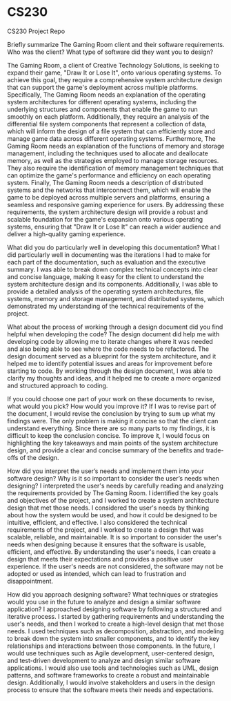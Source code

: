 # CS230
CS230 Project Repo

Briefly summarize The Gaming Room client and their software requirements. Who was the client? What type of software did they want you to design?

The Gaming Room, a client of Creative Technology Solutions, is seeking to expand their game, "Draw It or Lose It", onto various operating systems. To achieve this goal, they require a comprehensive system architecture design that can support the game's deployment across multiple platforms. Specifically, The Gaming Room needs an explanation of the operating system architectures for different operating systems, including the underlying structures and components that enable the game to run smoothly on each platform. Additionally, they require an analysis of the differential file system components that represent a collection of data, which will inform the design of a file system that can efficiently store and manage game data across different operating systems. Furthermore, The Gaming Room needs an explanation of the functions of memory and storage management, including the techniques used to allocate and deallocate memory, as well as the strategies employed to manage storage resources. They also require the identification of memory management techniques that can optimize the game's performance and efficiency on each operating system. Finally, The Gaming Room needs a description of distributed systems and the networks that interconnect them, which will enable the game to be deployed across multiple servers and platforms, ensuring a seamless and responsive gaming experience for users. By addressing these requirements, the system architecture design will provide a robust and scalable foundation for the game's expansion onto various operating systems, ensuring that "Draw It or Lose It" can reach a wider audience and deliver a high-quality gaming experience.

What did you do particularly well in developing this documentation?
What I did particularly well in documenting was the iterations I had to make for each part of the documentation, such as evaluation and the executive summary. I was able to break down complex technical concepts into clear and concise language, making it easy for the client to understand the system architecture design and its components. Additionally, I was able to provide a detailed analysis of the operating system architectures, file systems, memory and storage management, and distributed systems, which demonstrated my understanding of the technical requirements of the project.

What about the process of working through a design document did you find helpful when developing the code?
The design document did help me with developing code by allowing me to iterate changes where it was needed and also being able to see where the code needs to be refactored. The design document served as a blueprint for the system architecture, and it helped me to identify potential issues and areas for improvement before starting to code. By working through the design document, I was able to clarify my thoughts and ideas, and it helped me to create a more organized and structured approach to coding.

If you could choose one part of your work on these documents to revise, what would you pick? How would you improve it?
If I was to revise part of the document, I would revise the conclusion by trying to sum up what my findings were. The only problem is making it concise so that the client can understand everything. Since there are so many parts to my findings, it is difficult to keep the conclusion concise. To improve it, I would focus on highlighting the key takeaways and main points of the system architecture design, and provide a clear and concise summary of the benefits and trade-offs of the design.  


How did you interpret the user’s needs and implement them into your software design? Why is it so important to consider the user’s needs when designing?
I interpreted the user's needs by carefully reading and analyzing the requirements provided by The Gaming Room. I identified the key goals and objectives of the project, and I worked to create a system architecture design that met those needs. I considered the user's needs by thinking about how the system would be used, and how it could be designed to be intuitive, efficient, and effective. I also considered the technical requirements of the project, and I worked to create a design that was scalable, reliable, and maintainable.
It is so important to consider the user's needs when designing because it ensures that the software is usable, efficient, and effective. By understanding the user's needs, I can create a design that meets their expectations and provides a positive user experience. If the user's needs are not considered, the software may not be adopted or used as intended, which can lead to frustration and disappointment.


How did you approach designing software? What techniques or strategies would you use in the future to analyze and design a similar software application?
I approached designing software by following a structured and iterative process. I started by gathering requirements and understanding the user's needs, and then I worked to create a high-level design that met those needs. I used techniques such as decomposition, abstraction, and modeling to break down the system into smaller components, and to identify the key relationships and interactions between those components.
In the future, I would use techniques such as Agile development, user-centered design, and test-driven development to analyze and design similar software applications. I would also use tools and technologies such as UML, design patterns, and software frameworks to create a robust and maintainable design. Additionally, I would involve stakeholders and users in the design process to ensure that the software meets their needs and expectations.
